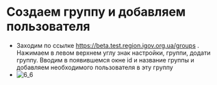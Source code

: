 
# Создаем группу и добавляем пользователя
* Заходим по ссылке https://beta.test.region.igov.org.ua/groups . Нажимаем в левом верхнем углу знак настройки, группи, додати группу. Вводим в появившемся окне id и название группы и добавляем необходимого пользователя в эту группу
* ![6_6](https://github.com/e-government-ua/i/blob/test/doc/bp/img/6_6.jpg)

